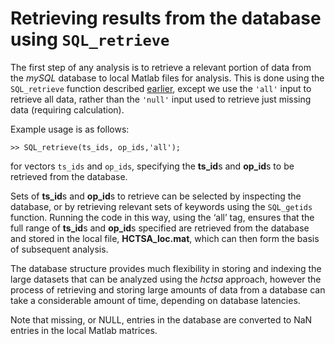 # Retrieving results from the database using `SQL_retrieve`

The first step of any analysis is to retrieve a relevant portion of data from the *mySQL* database to local Matlab files for analysis.
This is done using the `SQL_retrieve` function described [earlier](retrieving_to_compute.md), except we use the `'all'` input to retrieve all data, rather than the `'null'` input used to retrieve just missing data (requiring calculation).

Example usage is as follows:

    >> SQL_retrieve(ts_ids, op_ids,'all');

for vectors `ts_ids` and `op_ids`, specifying the **ts\_id**s and **op\_id**s to be retrieved from the database.

Sets of **ts_id**s and **op_id**s to retrieve can be selected by inspecting the database, or by retrieving relevant sets of keywords using the `SQL_getids` function.
Running the code in this way, using the ‘all’ tag, ensures that the full range of **ts\_id**s and **op\_id**s specified are retrieved from the database and stored in the local file, **HCTSA_loc.mat**, which can then form the basis of subsequent analysis.

The database structure provides much flexibility in storing and indexing the large datasets that can be analyzed using the *hctsa* approach, however the process of retrieving and storing large amounts of data from a database can take a considerable amount of time, depending on database latencies.

Note that missing, or NULL, entries in the database are converted to NaN entries in the local Matlab matrices.
